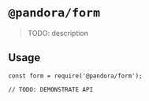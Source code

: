 # `@pandora/form`

> TODO: description

## Usage

```
const form = require('@pandora/form');

// TODO: DEMONSTRATE API
```
